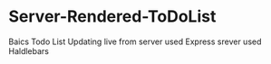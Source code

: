 # Server-Rendered-ToDoList
Baics Todo List Updating live from server
used Express srever
used Haldlebars
